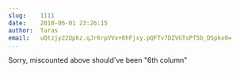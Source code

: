 ```yaml
---
slug:    1111
date:    2010-06-01 23:26:15
author:  Taras
email:   uQtzjy22Qpkz.qJr6rpVVx+6hFjxy.pQFTv7DZVGTsPf5b_DSpkx0=
...
```


Sorry, miscounted above should've been  "6th column"
